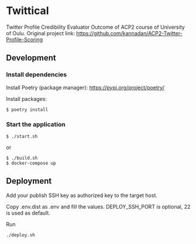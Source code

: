 # Twittical
Twitter Profile Credibility Evaluator
Outcome of ACP2 course of University of Oulu. Original project link: https://github.com/kannadan/ACP2-Twitter-Profile-Scoring
## Development
### Install dependencies
Install Poetry (package manager): https://pypi.org/project/poetry/

Install packages:
```shell
$ poetry install
```

### Start the application
```shell
$ ./start.sh
```
or
```shell
$ ./build.sh
$ docker-compose up
```
## Deployment
Add your publish SSH key as authorized key to the target host.

Copy .env.dist as .env and fill the values. DEPLOY_SSH_PORT is optional, 22 is used as default.

Run
```
./deploy.sh
```
